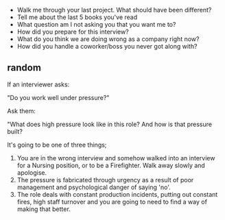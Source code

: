 - Walk me through your last project. What should have been different?
- Tell me about the last 5 books you've read
- What question am I not asking you that you want me to?
- How did you prepare for this interview?
- What do you think we are doing wrong as a company right now?
- How did you handle a coworker/boss you never got along with?











## random

If an interviewer asks:

"Do you work well under pressure?"

Ask them:

"What does high pressure look like in this role? And how is that pressure built?

It's going to be one of three things;

1) You are in the wrong interview and somehow walked into an interview for a Nursing position, or to be a Firefighter. Walk away slowly and apologise.
2) The pressure is fabricated through urgency as a result of poor management and psychological danger of saying 'no'.
3) The role deals with constant production incidents, putting out constant fires, high staff turnover and you are going to need to find a way of making that better. 